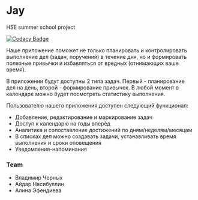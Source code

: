 # Jay

HSE summer school project

[![Codacy Badge](https://app.codacy.com/project/badge/Grade/30eb2e16f5ed40b78d524f85b6465f5c)](https://www.codacy.com/gh/Fetch-Development/Jay?utm_source=github.com&amp;utm_medium=referral&amp;utm_content=Fetch-Development/Jay&amp;utm_campaign=Badge_Grade)

Наше приложение поможет не только планировать и контролировать выполнение дел (задач, поручений) в течение дня, но и формировать полезные привычки и избавляться от вредных (отнимающих ваше время).

В приложении будут доступны 2 типа задач. Первый - планирование дел на день, второй - формирование привычек. В любой момент в календаре можно будет посмотреть статистику выполнения.

Пользователю нашего приложения доступен следующий функционал:

  - Добавление, редактирование и маркирование задач
  - Доступ к календарю на годы вперѐд
  - Аналитика и сопоставление достижений по дням/неделям/месяцам
  - В списках дел можно создавать задачи, устанавливать время выполнения и сроки оповещения
  - Уведомления-напоминания
### Team

  - Владимир Черных
  - Айдар Насибуллин
  - Алина Эфендиева
